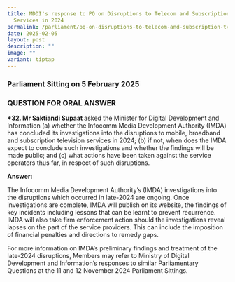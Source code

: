 ```yaml
---
title: MDDI's response to PQ on Disruptions to Telecom and Subscription TV
  Services in 2024
permalink: /parliament/pq-on-disruptions-to-telecom-and-subscription-tv-services-in-2024/
date: 2025-02-05
layout: post
description: ""
image: ""
variant: tiptap
---
```

<h3>Parliament Sitting on 5 February 2025</h3>
<h3>QUESTION FOR ORAL ANSWER</h3>
<p><strong>*32. Mr Saktiandi Supaat </strong>asked the Minister for Digital
Development and Information (a) whether the Infocomm Media Development
Authority (IMDA) has concluded its investigations into the disruptions
to mobile, broadband and subscription television services in 2024; (b)
if not, when does the IMDA expect to conclude such investigations and whether
the findings will be made public; and (c) what actions have been taken
against the service operators thus far, in respect of such disruptions.</p>
<p><strong>Answer:</strong>
</p>
<p>The Infocomm Media Development Authority’s (IMDA) investigations into
the disruptions which occurred in late-2024 are ongoing. Once investigations
are complete, IMDA will publish on its website, the findings of key incidents
including lessons that can be learnt to prevent recurrence. IMDA will also
take firm enforcement action should the investigations reveal lapses on
the part of the service providers. This can include the imposition of financial
penalties and directions to remedy gaps.</p>
<p>For more information on IMDA’s preliminary findings and treatment of the
late-2024 disruptions, Members may refer to Ministry of Digital Development
and Information’s responses to similar Parliamentary Questions at the 11
and 12 November 2024 Parliament Sittings.</p>
<p></p>